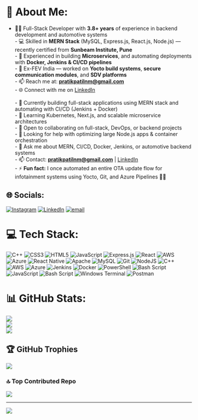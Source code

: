 # 💫 About Me:
- 👨‍💻 Full-Stack Developer with **3.8+ years** of experience in backend development and automotive systems  <br>- 💻 Skilled in **MERN Stack** (MySQL, Express.js, React.js, Node.js) — recently certified from **Sunbeam Institute, Pune**  <br>- 🧱 Experienced in building **Microservices**, and automating deployments with **Docker, Jenkins & CI/CD pipelines**  <br>- 🚗 Ex-FEV India — worked on **Yocto build systems**, **secure communication modules**, and **SDV platforms**  <br>- 📫 Reach me at: **pratikpatilnm@gmail.com**  <br>- 🌐 Connect with me on [LinkedIn](https://www.linkedin.com/in/pratik-patil-83956220a/)<br><br>- 🔭 Currently building full-stack applications using MERN stack and automating with CI/CD (Jenkins + Docker)  <br>- 🌱 Learning Kubernetes, Next.js, and scalable microservice architectures  <br>- 👯 Open to collaborating on full-stack, DevOps, or backend projects  <br>- 🤔 Looking for help with optimizing large Node.js apps & container orchestration  <br>- 💬 Ask me about MERN, CI/CD, Docker, Jenkins, or automotive backend systems  <br>- 📫 Contact: **pratikpatilnm@gmail.com** | [LinkedIn](https://www.linkedin.com/in/pratik-patil-83956220a/)  <br>- ⚡ **Fun fact:** I once automated an entire OTA update flow for infotainment systems using Yocto, Git, and Azure Pipelines 🚗💡    


## 🌐 Socials:
[![Instagram](https://img.shields.io/badge/Instagram-%23E4405F.svg?logo=Instagram&logoColor=white)](https://instagram.com/pro0075) [![LinkedIn](https://img.shields.io/badge/LinkedIn-%230077B5.svg?logo=linkedin&logoColor=white)](https://linkedin.com/in/pratik-patil-83956220a) [![email](https://img.shields.io/badge/Email-D14836?logo=gmail&logoColor=white)](mailto:pratikpatilnm@gmail.com) 

# 💻 Tech Stack:
![C++](https://img.shields.io/badge/c++-%2300599C.svg?style=for-the-badge&logo=c%2B%2B&logoColor=white) ![CSS3](https://img.shields.io/badge/css3-%231572B6.svg?style=for-the-badge&logo=css3&logoColor=white) ![HTML5](https://img.shields.io/badge/html5-%23E34F26.svg?style=for-the-badge&logo=html5&logoColor=white) ![JavaScript](https://img.shields.io/badge/javascript-%23323330.svg?style=for-the-badge&logo=javascript&logoColor=%23F7DF1E) ![Express.js](https://img.shields.io/badge/express.js-%23404d59.svg?style=for-the-badge&logo=express&logoColor=%2361DAFB) ![React](https://img.shields.io/badge/react-%2320232a.svg?style=for-the-badge&logo=react&logoColor=%2361DAFB) ![AWS](https://img.shields.io/badge/AWS-%23FF9900.svg?style=for-the-badge&logo=amazon-aws&logoColor=white) ![Azure](https://img.shields.io/badge/azure-%230072C6.svg?style=for-the-badge&logo=microsoftazure&logoColor=white) ![React Native](https://img.shields.io/badge/react_native-%2320232a.svg?style=for-the-badge&logo=react&logoColor=%2361DAFB) ![Apache](https://img.shields.io/badge/apache-%23D42029.svg?style=for-the-badge&logo=apache&logoColor=white) ![MySQL](https://img.shields.io/badge/mysql-4479A1.svg?style=for-the-badge&logo=mysql&logoColor=white) ![Git](https://img.shields.io/badge/git-%23F05033.svg?style=for-the-badge&logo=git&logoColor=white) ![NodeJS](https://img.shields.io/badge/node.js-6DA55F?style=for-the-badge&logo=node.js&logoColor=white) ![C++](https://img.shields.io/badge/c++-%2300599C.svg?style=for-the-badge&logo=c%2B%2B&logoColor=white) ![AWS](https://img.shields.io/badge/AWS-%23FF9900.svg?style=for-the-badge&logo=amazon-aws&logoColor=white) ![Azure](https://img.shields.io/badge/azure-%230072C6.svg?style=for-the-badge&logo=microsoftazure&logoColor=white) ![Jenkins](https://img.shields.io/badge/jenkins-%232C5263.svg?style=for-the-badge&logo=jenkins&logoColor=white) ![Docker](https://img.shields.io/badge/docker-%230db7ed.svg?style=for-the-badge&logo=docker&logoColor=white) ![PowerShell](https://img.shields.io/badge/PowerShell-%235391FE.svg?style=for-the-badge&logo=powershell&logoColor=white) ![Bash Script](https://img.shields.io/badge/bash_script-%23121011.svg?style=for-the-badge&logo=gnu-bash&logoColor=white) ![JavaScript](https://img.shields.io/badge/javascript-%23323330.svg?style=for-the-badge&logo=javascript&logoColor=%23F7DF1E) ![Bash Script](https://img.shields.io/badge/bash_script-%23121011.svg?style=for-the-badge&logo=gnu-bash&logoColor=white) ![Windows Terminal](https://img.shields.io/badge/Windows%20Terminal-%234D4D4D.svg?style=for-the-badge&logo=windows-terminal&logoColor=white) ![Postman](https://img.shields.io/badge/Postman-FF6C37?style=for-the-badge&logo=postman&logoColor=white)
# 📊 GitHub Stats:
![](https://github-readme-stats.vercel.app/api?username=pratikpatilnm&theme=dark&hide_border=false&include_all_commits=true&count_private=true)<br/>
![](https://nirzak-streak-stats.vercel.app/?user=pratikpatilnm&theme=dark&hide_border=false)<br/>
![](https://github-readme-stats.vercel.app/api/top-langs/?username=pratikpatilnm&theme=dark&hide_border=false&include_all_commits=true&count_private=true&layout=compact)

## 🏆 GitHub Trophies
![](https://github-profile-trophy.vercel.app/?username=pratikpatilnm&theme=onedark&no-frame=false&no-bg=true&margin-w=4)

### 🔝 Top Contributed Repo
![](https://github-contributor-stats.vercel.app/api?username=pratikpatilnm&limit=5&theme=dark&combine_all_yearly_contributions=true)

---
[![](https://visitcount.itsvg.in/api?id=pratikpatilnm&icon=0&color=0)](https://visitcount.itsvg.in)

<!-- Proudly created with GPRM ( https://gprm.itsvg.in ) -->
